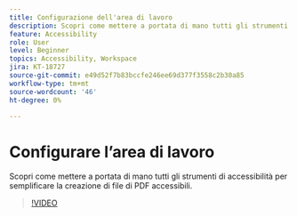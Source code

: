 ```yaml
---
title: Configurazione dell'area di lavoro
description: Scopri come mettere a portata di mano tutti gli strumenti di accessibilità per semplificare la creazione di file PDF accessibili
feature: Accessibility
role: User
level: Beginner
topics: Accessibility, Workspace
jira: KT-18727
source-git-commit: e49d52f7b83bccfe246ee69d377f3558c2b30a85
workflow-type: tm+mt
source-wordcount: '46'
ht-degree: 0%

---
```


# Configurare l’area di lavoro

Scopri come mettere a portata di mano tutti gli strumenti di accessibilità per semplificare la creazione di file di PDF accessibili.

>[!VIDEO](https://video.tv.adobe.com/v/3471612?quality=12&learn=on&hidetitle=true)
